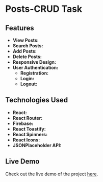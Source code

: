 # Posts-CRUD Task

## Features

- **View Posts:**
- **Search Posts:**
- **Add Posts:**
- **Delete Posts:**
- **Responsive Design:**
- **User Authentication:**
  - **Registration:**
  - **Login:**
  - **Logout:**

## Technologies Used

- **React:**
- **React Router:**
- **Firebase:**
- **React Toastify:**
- **React Spinners:**
- **React Icons:**
- **JSONPlaceholder API:**

## Live Demo

Check out the live demo of the project [here](https://post-crud-habidhossen.web.app/).
